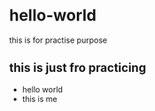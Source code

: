 # hello-world
this is for practise purpose


## this is just fro practicing

* hello world
* this is me
